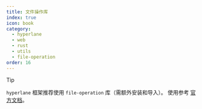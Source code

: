 ```yaml
---
title: 文件操作库
index: true
icon: book
category:
  - hyperlane
  - web
  - rust
  - utils
  - file-operation
order: 16
---
```


<Share colorful />

> [!tip]
>
> `hyperlane` 框架推荐使用 `file-operation` 库（需额外安装和导入）。
> 使用参考 [官方文档](../../file-operation/README.md)。

<Bottom />
